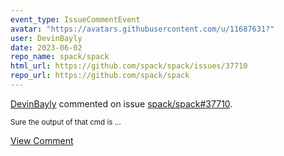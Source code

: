 ```yaml
---
event_type: IssueCommentEvent
avatar: "https://avatars.githubusercontent.com/u/11687631?"
user: DevinBayly
date: 2023-06-02
repo_name: spack/spack
html_url: https://github.com/spack/spack/issues/37710
repo_url: https://github.com/spack/spack
---
```


<a href='https://github.com/DevinBayly' target='_blank'>DevinBayly</a> commented on issue <a href='https://github.com/spack/spack/issues/37710' target='_blank'>spack/spack#37710</a>.

<small>Sure the output of that cmd is...</small>

<a href='https://github.com/spack/spack/issues/37710' target='_blank'>View Comment</a>